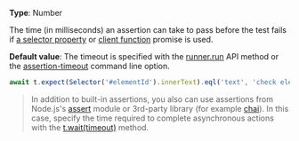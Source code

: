 **Type**: Number

The time (in milliseconds) an assertion can take to pass before the test fails if
[a selector property](../../guides/basic-guides/select-page-elements.md#define-assertion-actual-value)
or [client function](../../guides/basic-guides/obtain-data-from-the-client.md) promise is used.

**Default value**: The timeout is specified with the [runner.run](../../using-testcafe/programming-interface/runner.md#run) API method
or the [assertion-timeout](../../using-testcafe/command-line-interface.md#--assertion-timeout-ms) command line option.

```js
await t.expect(Selector('#elementId').innerText).eql('text', 'check element text', { timeout: 500 });
```

> In addition to built-in assertions, you also can use assertions from Node.js's [assert](https://nodejs.org/api/assert.html) module or 3rd-party library (for example [chai](http://chaijs.com/)).
> In this case, specify the time required to complete asynchronous actions with the [t.wait(timeout)](../../reference/test-api/testcontroller/wait.md) method.
